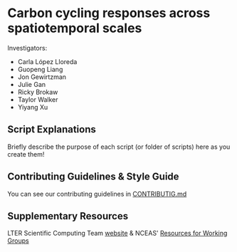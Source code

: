 # Carbon cycling responses across spatiotemporal scales

Investigators:
- Carla López Lloreda
- Guopeng Liang
- Jon Gewirtzman
- Julie Gan
- Ricky Brokaw
- Taylor Walker
- Yiyang Xu

## Script Explanations

Briefly describe the purpose of each script (or folder of scripts) here as you create them!

## Contributing Guidelines & Style Guide

You can see our contributing guidelines in [CONTRIBUTIG.md](https://github.com/lter/ssecr-c-cycling/blob/main/CONTRIBUTING.md)

## Supplementary Resources

LTER Scientific Computing Team [website](https://lter.github.io/scicomp/) & NCEAS' [Resources for Working Groups](https://www.nceas.ucsb.edu/working-group-resources)
